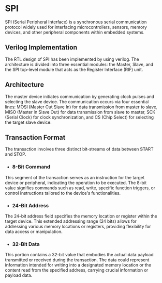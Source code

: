 # SPI

SPI (Serial Peripheral Interface) is a synchronous serial communication protocol widely used for interfacing microcontrollers, sensors, memory devices, and other peripheral components within embedded systems.

## Verilog Implementation

The RTL design of SPI has been implemented by using verilog. The architecture is divided into three essential modules: the Master, Slave, and the SPI top-level module that acts as the Register Interface (RIF) unit.

## Architecture

The master device initiates communication by generating clock pulses and selecting the slave device. The communication occurs via four essential lines: MOSI (Master Out Slave In) for data transmission from master to slave, MISO (Master In Slave Out) for data transmission from slave to master, SCK (Serial Clock) for clock synchronization, and CS (Chip Select) for selecting the target slave device.

## Transaction Format

The transaction involves three distinct bit-streams of data between START and STOP. 

- ### 8-Bit Command

This segment of the transaction serves as an instruction for the target device or peripheral, indicating the operation to be executed. The 8-bit value signifies commands such as read, write, specific function triggers, or control instructions tailored to the device's functionalities.

- ### 24-Bit Address

The 24-bit address field specifies the memory location or register within the target device. This extended addressing range (24 bits) allows for addressing various memory locations or registers, providing flexibility for data access or manipulation.

- ### 32-Bit Data

This portion contains a 32-bit value that embodies the actual data payload transmitted or received during the transaction. The data could represent information intended for writing into a designated memory location or the content read from the specified address, carrying crucial information or payload data.
